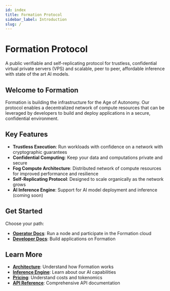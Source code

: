 ```yaml
---
id: index
title: Formation Protocol
sidebar_label: Introduction
slug: /
---
```


# Formation Protocol

A public verifiable and self-replicating protocol for trustless, confidential virtual private servers (VPS) and scalable, peer to peer, affordable inference with state of the art AI models.

## Welcome to Formation

Formation is building the infrastructure for the Age of Autonomy. Our protocol enables a decentralized network of compute resources that can be leveraged by developers to build and deploy applications in a secure, confidential environment.

## Key Features

- **Trustless Execution**: Run workloads with confidence on a network with cryptographic guarantees
- **Confidential Computing**: Keep your data and computations private and secure
- **Fog Compute Architecture**: Distributed network of compute resources for improved performance and resilience
- **Self-Replicating Protocol**: Designed to scale organically as the network grows
- **AI Inference Engine**: Support for AI model deployment and inference (coming soon)

## Get Started

Choose your path:

- [**Operator Docs**](/operator/): Run a node and participate in the Formation cloud
- [**Developer Docs**](/developer/): Build applications on Formation

## Learn More

- [**Architecture**](/architecture/): Understand how Formation works
- [**Inference Engine**](/inference-engine/): Learn about our AI capabilities
- [**Pricing**](/pricing/): Understand costs and tokenomics
- [**API Reference**](/api/): Comprehensive API documentation 
